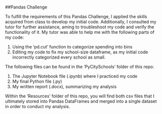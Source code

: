 ##Pandas Challenge

To fulfill the requirements of this Pandas Challenge, I applied the skills acquired from class to develop my initial code. Additionally, I consulted my tutor for further assistance, aming to troubleshoot my code and verify the functionality of it. My tutor was able to help me with the following parts of my code:
1. Using the ‘pd.cut’ function to categorize spending into bins
2. Editing my code to fix my school-size dataframe, as my initial code incorrectly categorized every school as small.
   
The following files can be found in the ‘PyCitySchools’ folder of this repo:
1. The Jupyter Notebook file (.ipynb) where I practiced my code
2. My final Python file (.py)
3. My written report (.docx), summarizing my analysis

Within the ‘Resources’ folder of this repo, you will find both csv files that I ultimately stored into Pandas DataFrames and merged into a single dataset in order to conduct my analysis. 

